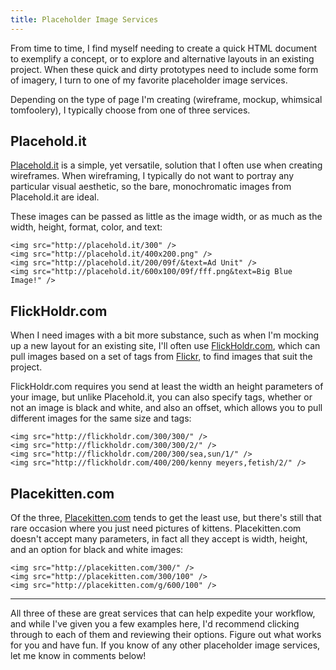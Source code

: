 ```yaml
---
title: Placeholder Image Services
---
```

From time to time, I find myself needing to create a quick HTML document to exemplify a concept, or to explore and alternative layouts in an existing project. When these quick and dirty prototypes need to include some form of imagery, I turn to one of my favorite placeholder image services.

Depending on the type of page I'm creating (wireframe, mockup, whimsical tomfoolery), I typically choose from one of three services.

## Placehold.it

[Placehold.it](http://placehold.it) is a simple, yet versatile, solution that I often use when creating wireframes. When wireframing, I typically do not want to portray any particular visual aesthetic, so the bare, monochromatic images from Placehold.it are ideal.

These images can be passed as little as the image width, or as much as the width, height, format, color, and text:

	<img src="http://placehold.it/300" />
	<img src="http://placehold.it/400x200.png" />
	<img src="http://placehold.it/200/09f/&text=Ad Unit" />
	<img src="http://placehold.it/600x100/09f/fff.png&text=Big Blue Image!" />

## FlickHoldr.com

When I need images with a bit more substance, such as when I'm mocking up a new layout for an existing site, I'll often use [FlickHoldr.com](http://flickholdr.com), which can pull images based on a set of tags from [Flickr](http://flickr.com), to find images that suit the project.

FlickHoldr.com requires you send at least the width an height parameters of your image, but unlike Placehold.it, you can also specify tags, whether or not an image is black and white, and also an offset, which allows you to pull different images for the same size and tags:

	<img src="http://flickholdr.com/300/300/" />
	<img src="http://flickholdr.com/300/300/2/" />
	<img src="http://flickholdr.com/200/300/sea,sun/1/" />
	<img src="http://flickholdr.com/400/200/kenny meyers,fetish/2/" />

## Placekitten.com

Of the three, [Placekitten.com](http://placekitten.com) tends to get the least use, but there's still that rare occasion where you just need pictures of kittens. Placekitten.com doesn't accept many parameters, in fact all they accept is width, height, and an option for black and white images:

	<img src="http://placekitten.com/300/" />
	<img src="http://placekitten.com/300/100" />
	<img src="http://placekitten.com/g/600/100" />

----------

All three of these are great services that can help expedite your workflow, and while I've given you a few examples here, I'd recommend clicking through to each of them and reviewing their options. Figure out what works for you and have fun. If you know of any other placeholder image services, let me know in comments below!